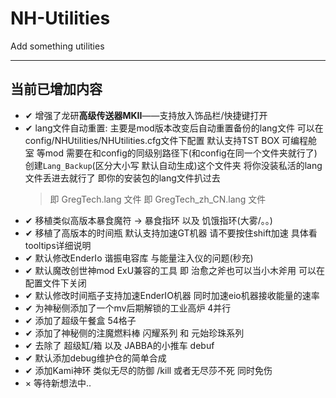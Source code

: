 # NH-Utilities
 Add something utilities

---
## 当前已增加内容
  - ✔ 增强了龙研**高级传送器MKII**——支持放入饰品栏/快捷键打开
  - ✔ lang文件自动重置: 主要是mod版本改变后自动重置备份的lang文件
    可以在config/NHUtilities/NHUtilities.cfg文件下配置
    默认支持TST BOX 可编程舱室 等mod
    需要在和config的同级别路径下(和config在同一个文件夹就行了)
    创建`Lang_Backup`(区分大小写 默认自动生成)这个文件夹
    将你没装私活的lang文件丢进去就行了
    即你的安装包的lang文件扒过去
    > 即 GregTech.lang 文件
    > 即 GregTech_zh_CN.lang 文件
  - ✔ 移植类似高版本暴食魔符 -> 暴食指环 以及 饥饿指环(大雾/。。)
  - ✔ 移植了高版本的时间瓶 默认支持加速GT机器 请不要按住shift加速 具体看tooltips详细说明
  - ✔ 默认修改EnderIo 谐振电容库 与能量注入仪的问题(秒充)
  - ✔ 默认魔改创世神mod ExU兼容的工具 即 治愈之斧也可以当小木斧用 可以在配置文件下关闭
  - ✔ 默认修改时间瓶子支持加速EnderIO机器 同时加速eio机器接收能量的速率
  - ✔ 为神秘侧添加了一个mv后期解锁的工业高炉 4并行
  - ✔ 添加了超级午餐盒 54格子
  - ✔ 添加了神秘侧的注魔燃料棒 闪耀系列 和 元始珍珠系列
  - ✔ 去除了 超级缸/箱 以及 JABBA的小推车 debuf
  - ✔ 默认添加debug维护仓的简单合成
  - ✔ 添加Kami神环 类似无尽的防御 /kill 或者无尽莎不死 同时免伤
  - × 等待新想法中..



